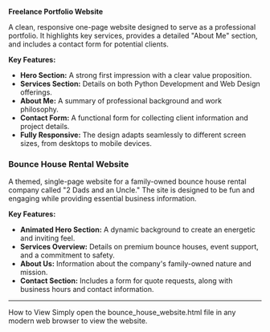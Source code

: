 **Freelance Portfolio Website**

A clean, responsive one-page website designed to serve as a professional portfolio. It highlights key services, provides a detailed "About Me" section, and includes a contact form for potential clients.

**Key Features:**
- **Hero Section:** A strong first impression with a clear value proposition.
- **Services Section:** Details on both Python Development and Web Design offerings.
- **About Me:** A summary of professional background and work philosophy.
- **Contact Form:** A functional form for collecting client information and project details.
- **Fully Responsive:** The design adapts seamlessly to different screen sizes, from desktops to mobile devices.

### **Bounce House Rental Website**

A themed, single-page website for a family-owned bounce house rental company called "2 Dads and an Uncle." The site is designed to be fun and engaging while providing essential business information.

**Key Features:**
- **Animated Hero Section:** A dynamic background to create an energetic and inviting feel.
- **Services Overview:** Details on premium bounce houses, event support, and a commitment to safety.
- **About Us:** Information about the company's family-owned nature and mission.
- **Contact Section:** Includes a form for quote requests, along with business hours and contact information.

---

How to View Simply open the bounce_house_website.html file in any modern web browser to view the website.

